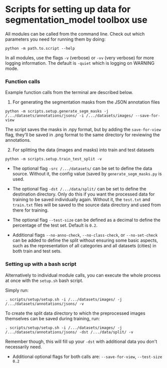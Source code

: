 # Scripts for setting up data for segmentation\_model toolbox use

All modules can be called from the command line. Check out which parameters you need for running them by doing:
```
python -m path.to.script --help
```

In all modules, use the flags `-v` (verbose) or `-vv` (very verbose) for more logging information. The default is `-quiet` which is logging on WARNING mode.

### Function calls

Example function calls from the terminal are described below.

1. For generating the segmentation masks from the JSON annotation files
```
python -m scripts.setup.generate_segm_masks -j /.../datasets/annotations/jsons/ -i /.../datasets/images/ --save-for-view
```
The script saves the masks in .npy format, but by adding the `save-for-view` flag, they'll be saved in .png format to the same directory for reviewing the annotations.

2. For splitting the data (images and masks) into train and test datasets
```
python -m scripts.setup.train_test_split -v
```
- The optional flag `-src /.../datasets/` can be set to define the data source. Without it, the config value (saved by `generate_segm_masks.py` is used.

- The optional flag `-dst /.../data/split/` can be set to define the destination directory. Only do this if you want the processed data for training to be saved individually again. Without it, the `test.txt` and `train.txt` files will be saved to the source data directory and used from there for training.

- The optional flag `--test-size` can be defined as a decimal to define the percentage of the 
  test set. Default is `0.2`.
 
- Additional flags `--no-anno-check`, `--no-class-check`, or `--no-set-check` can be added to define the split without ensuring some basic aspects, such as the representation of all categories and all datasets (cities) in both train and test sets.

### Setting up with a bash script

Alternatively to individual module calls, you can execute the whole process at once with the `setup.sh` bash script.

Simply run:
```
. scripts/setup/setup.sh -i /.../datasets/images/ -j /.../datasets/annotations/jsons/ -v
```

To create the split data directory to which the preprocessed images themselves can be saved during training, run:

```
. scripts/setup/setup.sh -i /.../datasets/images/ -j /.../datasets/annotations/jsons/ -dst /.../data/split/ -v
```

Remember though, this will fill up your `-dst` with additional data you don't necessarily need.

- Additional optional flags for both calls are: `--save-for-view`, `--test-size 0.2`
